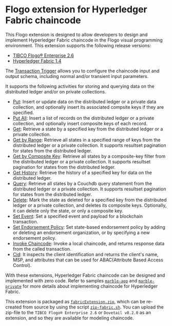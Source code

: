 # Flogo extension for Hyperledger Fabric chaincode

This Flogo extension is designed to allow developers to design and implement Hyperledger Fabric chaincode in the Flogo visual programming environment.  This extension supports the following release versions:
- [TIBCO Flogo® Enterprise 2.6](https://docs.tibco.com/products/tibco-flogo-enterprise-2-6-1)
- [Hyperledger Fabric 1.4](https://www.hyperledger.org/projects/fabric)

The [Transaction Trigger](trigger/transaction) allows you to configure the chaincode input and output schema, including normal and/or transient input parameters.

It supports the following activities for storing and querying data on the distributed ledger and/or on private collections.
- [Put](activity/put): Insert or update data on the distributed ledger or a private data collection, and optionally insert its associated compsite keys if they are specified.
- [Put All](activity/putall): Insert a list of records on the distributed ledger or a private collection, and optionally insert composite keys of each record.
- [Get](activity/get): Retrieve a state by a specified key from the distributed ledger or a private collection.
- [Get by Range](activity/getrange): Retrieve all states in a specified range of keys from the distributed ledger or a private collection.  It supports resultset pagination for states from the distributed ledger.
- [Get by Composite Key](activity/getbycompositekey): Retrieve all states by a composite-key filter from the distributed ledger or a private collection.  It supports resultset pagination for states from the distributed ledger.
- [Get History](activity/gethistory): Retrieve the history of a specified key for data on the distributed ledger.
- [Query](activity/query): Retrieve all states by a Couchdb query statement from the distributed ledger or a private collection.  It supports resultset pagination for states from the distributed ledger.
- [Delete](activity/delete): Mark the state as deleted for a specified key from the distributed ledger or a private collection, and deletes its composite keys.  Optionally, it can delete only the state, or only a composite key.
- [Set Event](activity/setevent): Set a specified event and payload for a blockchain transaction.
- [Set Endorsement Policy](activity/endorsement): Set state-based endorsement policy by adding or deleting an endorsement organization, or by specifying a new endorsement policy.
- [Invoke Chaincode](activity/invokechaincode): Invoke a local chaincode, and returns response data from the called transaction.
- [Cid](activity/cid): It inspects the client identification and returns the client's name, MSP, and attributes that can be used for ABAC(Attribute Based Access Control).

With these extensions, Hyperledger Fabric chaincode can be designed and implemented with zero code. Refer to samples [`marble-app`](../samples/marble-app) and [`marble-private`](../samples/marble-private) for more details about implementing chaincode for Hyperledger Fabric.

This extension is packaged as [`fabricExtension.zip`](../fabricExtension.zip), which can be re-created from source by using the script [`zip-fabric.sh`](../zip-fabric.sh).  You can upload the zip-file to the `TIBCO Flogo® Enterprise 2.6` or `Dovetail v0.2.0` as an extension, and so they are available for modeling chaincode.
